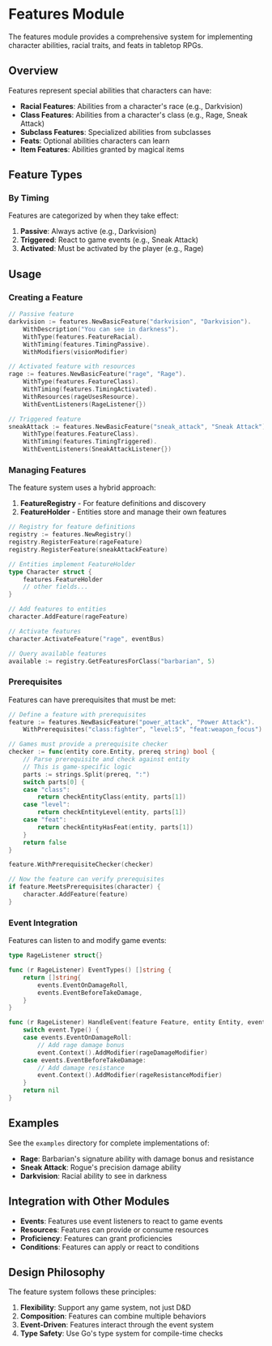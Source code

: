 # Features Module

The features module provides a comprehensive system for implementing character abilities, racial traits, and feats in tabletop RPGs.

## Overview

Features represent special abilities that characters can have:
- **Racial Features**: Abilities from a character's race (e.g., Darkvision)
- **Class Features**: Abilities from a character's class (e.g., Rage, Sneak Attack)
- **Subclass Features**: Specialized abilities from subclasses
- **Feats**: Optional abilities characters can learn
- **Item Features**: Abilities granted by magical items

## Feature Types

### By Timing

Features are categorized by when they take effect:

1. **Passive**: Always active (e.g., Darkvision)
2. **Triggered**: React to game events (e.g., Sneak Attack)
3. **Activated**: Must be activated by the player (e.g., Rage)

## Usage

### Creating a Feature

```go
// Passive feature
darkvision := features.NewBasicFeature("darkvision", "Darkvision").
    WithDescription("You can see in darkness").
    WithType(features.FeatureRacial).
    WithTiming(features.TimingPassive).
    WithModifiers(visionModifier)

// Activated feature with resources
rage := features.NewBasicFeature("rage", "Rage").
    WithType(features.FeatureClass).
    WithTiming(features.TimingActivated).
    WithResources(rageUsesResource).
    WithEventListeners(RageListener{})

// Triggered feature
sneakAttack := features.NewBasicFeature("sneak_attack", "Sneak Attack").
    WithType(features.FeatureClass).
    WithTiming(features.TimingTriggered).
    WithEventListeners(SneakAttackListener{})
```

### Managing Features

The feature system uses a hybrid approach:

1. **FeatureRegistry** - For feature definitions and discovery
2. **FeatureHolder** - Entities store and manage their own features

```go
// Registry for feature definitions
registry := features.NewRegistry()
registry.RegisterFeature(rageFeature)
registry.RegisterFeature(sneakAttackFeature)

// Entities implement FeatureHolder
type Character struct {
    features.FeatureHolder
    // other fields...
}

// Add features to entities
character.AddFeature(rageFeature)

// Activate features
character.ActivateFeature("rage", eventBus)

// Query available features
available := registry.GetFeaturesForClass("barbarian", 5)
```

### Prerequisites

Features can have prerequisites that must be met:

```go
// Define a feature with prerequisites
feature := features.NewBasicFeature("power_attack", "Power Attack").
    WithPrerequisites("class:fighter", "level:5", "feat:weapon_focus")

// Games must provide a prerequisite checker
checker := func(entity core.Entity, prereq string) bool {
    // Parse prerequisite and check against entity
    // This is game-specific logic
    parts := strings.Split(prereq, ":")
    switch parts[0] {
    case "class":
        return checkEntityClass(entity, parts[1])
    case "level":
        return checkEntityLevel(entity, parts[1])
    case "feat":
        return checkEntityHasFeat(entity, parts[1])
    }
    return false
}

feature.WithPrerequisiteChecker(checker)

// Now the feature can verify prerequisites
if feature.MeetsPrerequisites(character) {
    character.AddFeature(feature)
}
```

### Event Integration

Features can listen to and modify game events:

```go
type RageListener struct{}

func (r RageListener) EventTypes() []string {
    return []string{
        events.EventOnDamageRoll,
        events.EventBeforeTakeDamage,
    }
}

func (r RageListener) HandleEvent(feature Feature, entity Entity, event Event) error {
    switch event.Type() {
    case events.EventOnDamageRoll:
        // Add rage damage bonus
        event.Context().AddModifier(rageDamageModifier)
    case events.EventBeforeTakeDamage:
        // Add damage resistance
        event.Context().AddModifier(rageResistanceModifier)
    }
    return nil
}
```

## Examples

See the `examples` directory for complete implementations of:
- **Rage**: Barbarian's signature ability with damage bonus and resistance
- **Sneak Attack**: Rogue's precision damage ability
- **Darkvision**: Racial ability to see in darkness

## Integration with Other Modules

- **Events**: Features use event listeners to react to game events
- **Resources**: Features can provide or consume resources
- **Proficiency**: Features can grant proficiencies
- **Conditions**: Features can apply or react to conditions

## Design Philosophy

The feature system follows these principles:

1. **Flexibility**: Support any game system, not just D&D
2. **Composition**: Features can combine multiple behaviors
3. **Event-Driven**: Features interact through the event system
4. **Type Safety**: Use Go's type system for compile-time checks